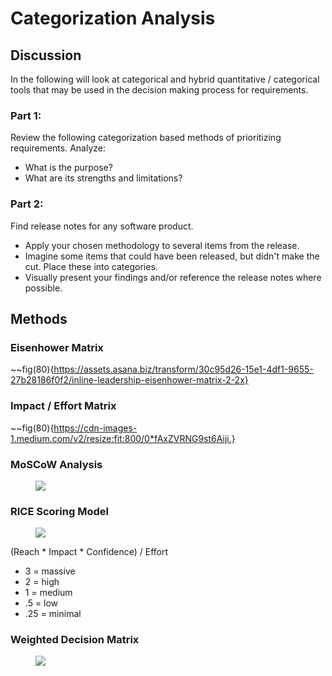 # Categorization Analysis

## Discussion

In the following will look at categorical and hybrid quantitative / categorical tools that may be used in the decision making process for requirements.

### Part 1:

Review the following categorization based methods of prioritizing requirements. Analyze:

- What is the purpose?
- What are its strengths and limitations?

### Part 2:

Find release notes for any software product.

- Apply your chosen methodology to several items from the release.
- Imagine some items that could have been released, but didn't make the cut. Place these into categories.
- Visually present your findings and/or reference the release notes where possible.

## Methods

### Eisenhower Matrix

~~fig(80){https://assets.asana.biz/transform/30c95d26-15e1-4df1-9655-27b28186f0f2/inline-leadership-eisenhower-matrix-2-2x}

### Impact / Effort Matrix

~~fig(80){https://cdn-images-1.medium.com/v2/resize:fit:800/0*fAxZVRNG9st6Aiji.}

### MoSCoW Analysis

<figure>
    <span>
        <img src="https://www.productplan.com/uploads/MoSCoW-01.png" style="">
    </span>
</figure>

### RICE Scoring Model

<figure>
    <span>
        <img src="https://www.prodpad.com/wp-content/uploads/2023/06/RICE-Scoring-model.png.webp" style="">
    </span>
</figure>

(Reach \* Impact \* Confidence) / Effort

- 3 = massive
- 2 = high
- 1 = medium
- .5 = low
- .25 = minimal

### Weighted Decision Matrix

<figure>
    <span>
        <img src="https://s3.amazonaws.com/thumbnails.venngage.com/template/4fb2c996-1145-418c-8058-5b462776d700.png" style="">
    </span>
</figure>

<!-- - MoSCoW Analysis
- RICE Scoring Model
- Weighted Decision Matrix
- Kano Model
-->
